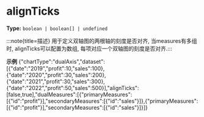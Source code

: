 # alignTicks

**Type:** `boolean | boolean[] | undefined`

:::note{title=描述}
用于定义双轴图的两根轴的刻度是否对齐, 当measures有多组时, alignTicks可以配置为数组, 每项对应一个双轴图的刻度是否对齐.:::

**示例**
{"chartType":"dualAxis","dataset":[{"date":"2019","profit":10,"sales":100},{"date":"2020","profit":30,"sales":200},{"date":"2021","profit":30,"sales":300},{"date":"2022","profit":50,"sales":500}],"alignTicks":[false,true],"dualMeasures":[{"primaryMeasures":[{"id":"profit"}],"secondaryMeasures":[{"id":"sales"}]},{"primaryMeasures":[{"id":"profit"}],"secondaryMeasures":[{"id":"sales"}]}]}


